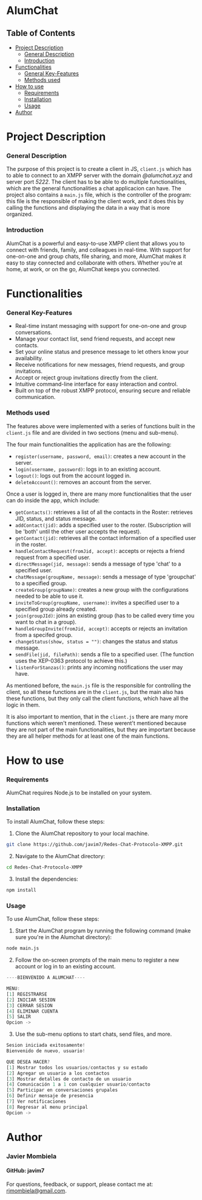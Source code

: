 # AlumChat

## Table of Contents

- [Project Description](#project-description)
  - [General Description](#general-description)
  - [Introduction](#introduction)
- [Functionalities](#functionalities)
  - [General Key-Features](#general-key-features)
  - [Methods used](#methods-used)
- [How to use](#how-to-use)
  - [Requirements](#requirements)
  - [Installation](#installation)
  - [Usage](#usage)
- [Author](#author)

# Project Description

### General Description

The purpose of this project is to create a client in JS, `client.js` which has to able to connect to an XMPP server with the domain *@alumchat.xyz* and server port *5222*. The client has to be able to do multiple functionalities, which are the general functionalities a chat applicacion can have. The project also contains a `main.js` file, which is the controller of the program: this file is the responsible of making the client work, and it does this by calling the functions and displaying the data in a way that is more organized. 

### Introduction

AlumChat is a powerful and easy-to-use XMPP client that allows you to connect with friends, family, and colleagues in real-time. With support for one-on-one and group chats, file sharing, and more, AlumChat makes it easy to stay connected and collaborate with others. Whether you’re at home, at work, or on the go, AlumChat keeps you connected.

# Functionalities

### General Key-Features

- Real-time instant messaging with support for one-on-one and group conversations.
- Manage your contact list, send friend requests, and accept new contacts.
- Set your online status and presence message to let others know your availability.
- Receive notifications for new messages, friend requests, and group invitations.
- Accept or reject group invitations directly from the client.
- Intuitive command-line interface for easy interaction and control.
- Built on top of the robust XMPP protocol, ensuring secure and reliable communication.

### Methods used

The features above were implemented with a series of functions built in the `client.js` file and are divided in two sections (menu and sub-menu).

The four main functionalities the application has are the following:
- `register(username, password, email)`: creates a new account in the server.
- `login(username, password)`: logs in to an existing account.
- `logout()`: logs out from the account logged in.
- `deleteAccount()`: removes an account from the server.

Once a user is logged in, there are many more functionalities that the user can do inside the app, which include:
- `getContacts()`: retrieves a list of all the contacts in the Roster: retrieves JID, status, and status message. 
- `addContact(jid)`: adds a specified user to the roster. (Subscription will be 'both' until the other user accepts the request).
- `getContact(jid)`: retrieves all the contact information of a specified user in the roster.
- `handleContactRequest(fromJid, accept)`: accepts or rejects a friend request from a specified user.
- `directMessage(jid, message)`: sends a message of type 'chat' to a specified user.
- `chatMessage(groupName, message)`: sends a message of type 'groupchat' to a specified group.
- `createGroup(groupName)`: creates a new group with the configurations needed to be able to use it.
- `inviteToGroup(groupName, username)`: invites a specified user to a specified group already created.
- `join(groupJId)`: joins an existing group (has to be called every time you want to chat in a group).
- `handleGroupInvite(fromJid, accept)`: accepts or rejects an invitation from a specifed group.
- `changeStatus(show, status = "")`: changes the status and status message.
- `sendFile(jid, filePath)`: sends a file to a specified user. (The function uses the XEP-0363 protocol to achieve this.)
- `listenForStanzas()`: prints any incoming notifications the user may have.

As mentioned before, the `main.js` file is the responsible for controlling the client, so all these functions are in the `client.js`, but the main also has these functions, but they only call the client functions, which have all the logic in them. 

It is also important to mention, that in the `client.js` there are many more functions which weren't mentioned. These werent't mentioned because they are not part of the main functionalities, but they are important because they are all helper methods for at least one of the main functions.

# How to use

### Requirements
AlumChat requires Node.js to be installed on your system.

### Installation
To install AlumChat, follow these steps:

1. Clone the AlumChat repository to your local machine.
```bash
git clone https://github.com/javim7/Redes-Chat-Protocolo-XMPP.git
```

2. Navigate to the AlumChat directory:
```bash
cd Redes-Chat-Protocolo-XMPP
```

3. Install the dependencies:
```bash
npm install
```

### Usage
To use AlumChat, follow these steps:

1. Start the AlumChat program by running the following command (make sure you're in the Alumchat directory):
```bash
node main.js
```

2. Follow the on-screen prompts of the main menu to register a new account or log in to an existing account.
```JavaScript
----BIENVENIDO A ALUMCHAT----

MENU:
[1] REGISTRARSE
[2] INICIAR SESION
[3] CERRAR SESION
[4] ELIMINAR CUENTA
[5] SALIR
Opcion ->
```

3. Use the sub-menu options to start chats, send files, and more.
```JavaScript
Sesion iniciada exitosamente!
Bienvenido de nuevo, usuario!

QUE DESEA HACER?
[1] Mostrar todos los usuarios/contactos y su estado
[2] Agregar un usuario a los contactos
[3] Mostrar detalles de contacto de un usuario
[4] Comunicación 1 a 1 con cualquier usuario/contacto
[5] Participar en conversaciones grupales
[6] Definir mensaje de presencia
[7] Ver notificaciones
[8] Regresar al menu principal
Opcion ->
```

# Author

### Javier Mombiela
#### GitHub: javim7

For questions, feedback, or support, please contact me at: [rjmombiela@gmail.com](mailto:rjmombiela@gmail.com).
